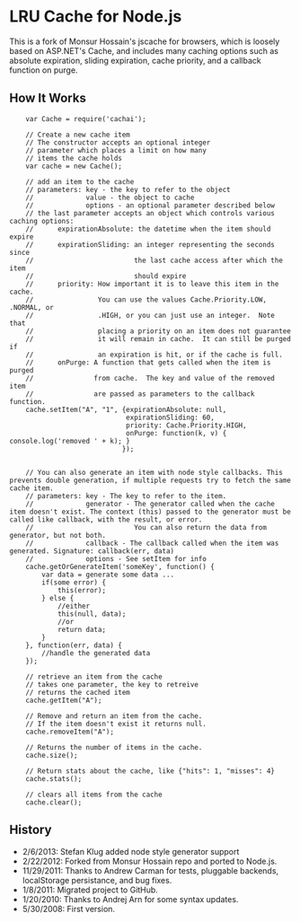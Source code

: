 LRU Cache for Node.js
====================

This is a fork of Monsur Hossain's jscache for browsers, which is loosely based on ASP.NET's Cache, and includes many caching options such as absolute expiration, sliding expiration, cache priority, and a callback function on purge.

How It Works
------------

		var Cache = require('cachai');

		// Create a new cache item
		// The constructor accepts an optional integer
		// parameter which places a limit on how many
		// items the cache holds
		var cache = new Cache();

		// add an item to the cache
		// parameters: key - the key to refer to the object
		//             value - the object to cache
		//             options - an optional parameter described below
		// the last parameter accepts an object which controls various caching options:
		//      expirationAbsolute: the datetime when the item should expire
		//      expirationSliding: an integer representing the seconds since
		//                         the last cache access after which the item
		//                         should expire
		//      priority: How important it is to leave this item in the cache.
		//                You can use the values Cache.Priority.LOW, .NORMAL, or
		//                .HIGH, or you can just use an integer.  Note that
		//                placing a priority on an item does not guarantee
		//                it will remain in cache.  It can still be purged if
		//                an expiration is hit, or if the cache is full.
		//      onPurge: A function that gets called when the item is purged
		//               from cache.  The key and value of the removed item
		//               are passed as parameters to the callback function.
		cache.setItem("A", "1", {expirationAbsolute: null,
		                         expirationSliding: 60,
		                         priority: Cache.Priority.HIGH,
		                         onPurge: function(k, v) { console.log('removed ' + k); }
		                        });


        // You can also generate an item with node style callbacks. This prevents double generation, if multiple requests try to fetch the same cache item.
        // parameters: key - The key to refer to the item.
        //             generator - The generator called when the cache item doesn't exist. The context (this) passed to the generator must be called like callback, with the result, or error.
        //                         You can also return the data from generator, but not both.
        //             callback - The callback called when the item was generated. Signature: callback(err, data)
        //             options - See setItem for info
   		cache.getOrGenerateItem('someKey', function() {
   			var data = generate some data ...
   			if(some error) {
   				this(error);
   			} else {
                //either
   				this(null, data);
                //or
                return data;
   			}
   		}, function(err, data) {
   			//handle the generated data
   		});

		// retrieve an item from the cache
		// takes one parameter, the key to retreive
		// returns the cached item
		cache.getItem("A");

		// Remove and return an item from the cache.
		// If the item doesn't exist it returns null.
		cache.removeItem("A");

		// Returns the number of items in the cache.
		cache.size();

		// Return stats about the cache, like {"hits": 1, "misses": 4}
		cache.stats();

		// clears all items from the cache
		cache.clear();


History
-------
* 2/6/2013: Stefan Klug added node style generator support
* 2/22/2012: Forked from Monsur Hossain repo and ported to Node.js.
* 11/29/2011: Thanks to Andrew Carman for tests, pluggable backends, localStorage persistance, and bug fixes.
* 1/8/2011: Migrated project to GitHub.
* 1/20/2010: Thanks to Andrej Arn for some syntax updates.
* 5/30/2008: First version.
